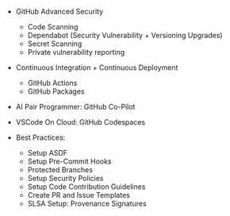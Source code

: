 - GitHub Advanced Security
  - Code Scanning
  - Dependabot (Security Vulnerability + Versioning Upgrades)
  - Secret Scanning
  - Private vulnerability reporting
  
- Continuous Integration + Continuous Deployment
  - GitHub Actions
  - GitHub Packages
  
- AI Pair Programmer: GitHub Co-Pilot

- VSCode On Cloud: GitHub Codespaces

- Best Practices:
  - Setup ASDF
  - Setup Pre-Commit Hooks
  - Protected Branches
  - Setup Security Policies
  - Setup Code Contribution Guidelines
  - Create PR and Issue Templates
  - SLSA Setup: Provenance Signatures 
